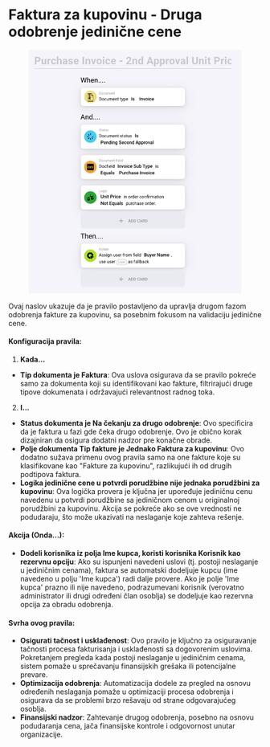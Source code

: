 # Faktura za kupovinu - Druga odobrenje jedinične cene

<figure><img src="../../../.gitbook/assets/Bildschirmfoto 2024-05-03 um 14.55.09.png" alt=""><figcaption></figcaption></figure>

Ovaj naslov ukazuje da je pravilo postavljeno da upravlja drugom fazom odobrenja fakture za kupovinu, sa posebnim fokusom na validaciju jedinične cene.

#### Konfiguracija pravila:

1. **Kada…**
* **Tip dokumenta je Faktura**: Ova uslova osigurava da se pravilo pokreće samo za dokumenta koji su identifikovani kao fakture, filtrirajući druge tipove dokumenata i održavajući relevantnost radnog toka.
2. **I…**
* **Status dokumenta je Na čekanju za drugo odobrenje**: Ovo specificira da je faktura u fazi gde čeka drugo odobrenje. Ovo je obično korak dizajniran da osigura dodatni nadzor pre konačne obrade.
* **Polje dokumenta Tip fakture je Jednako Faktura za kupovinu**: Ovo dodatno sužava primenu ovog pravila samo na one fakture koje su klasifikovane kao "Fakture za kupovinu", razlikujući ih od drugih podtipova faktura.
* **Logika jedinične cene u potvrdi porudžbine nije jednaka porudžbini za kupovinu**: Ova logička provera je ključna jer upoređuje jediničnu cenu navedenu u potvrdi porudžbine sa jediničnom cenom u originalnoj porudžbini za kupovinu. Akcija se pokreće ako se ove vrednosti ne podudaraju, što može ukazivati na neslaganje koje zahteva rešenje.

#### Akcija (Onda…):

* **Dodeli korisnika iz polja Ime kupca, koristi korisnika Korisnik kao rezervnu opciju**: Ako su ispunjeni navedeni uslovi (tj. postoji neslaganje u jediničnim cenama), faktura se automatski dodeljuje kupcu (ime navedeno u polju 'Ime kupca') radi dalje provere. Ako je polje 'Ime kupca' prazno ili nije navedeno, podrazumevani korisnik (verovatno administrator ili drugi određeni član osoblja) se dodeljuje kao rezervna opcija za obradu odobrenja.

#### Svrha ovog pravila:

* **Osigurati tačnost i usklađenost**: Ovo pravilo je ključno za osiguravanje tačnosti procesa fakturisanja i usklađenosti sa dogovorenim uslovima. Pokretanjem pregleda kada postoji neslaganje u jediničnim cenama, sistem pomaže u sprečavanju finansijskih grešaka ili potencijalne prevare.
* **Optimizacija odobrenja**: Automatizacija dodele za pregled na osnovu određenih neslaganja pomaže u optimizaciji procesa odobrenja i osigurava da se problemi brzo rešavaju od strane odgovarajućeg osoblja.
* **Finansijski nadzor**: Zahtevanje drugog odobrenja, posebno na osnovu podudaranja cena, jača finansijske kontrole i odgovornost unutar organizacije.
